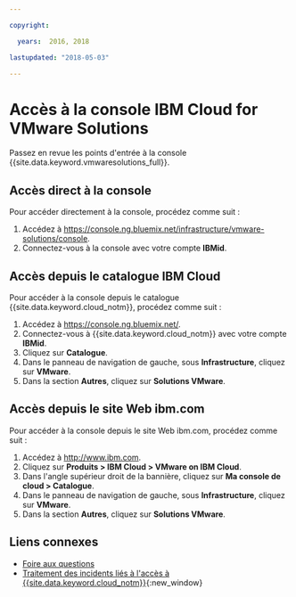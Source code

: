 ```yaml
---

copyright:

  years:  2016, 2018

lastupdated: "2018-05-03"

---
```


# Accès à la console IBM Cloud for VMware Solutions

Passez en revue les points d'entrée à la console {{site.data.keyword.vmwaresolutions_full}}.

## Accès direct à la console

Pour accéder directement à la console, procédez comme suit :
1. Accédez à
   https://console.ng.bluemix.net/infrastructure/vmware-solutions/console.
2. Connectez-vous à la console avec votre compte **IBMid**.

## Accès depuis le catalogue IBM Cloud

Pour accéder à la console depuis le catalogue {{site.data.keyword.cloud_notm}}, procédez comme suit :
1. Accédez à https://console.ng.bluemix.net/.
2. Connectez-vous à {{site.data.keyword.cloud_notm}} avec votre compte **IBMid**.
3. Cliquez sur **Catalogue**.
4. Dans le panneau de navigation de gauche, sous **Infrastructure**, cliquez sur **VMware**.
5. Dans la section **Autres**, cliquez sur **Solutions VMware**.

## Accès depuis le site Web ibm.com

Pour accéder à la console depuis le site Web ibm.com, procédez comme suit :
1. Accédez à http://www.ibm.com.
2. Cliquez sur **Produits > IBM Cloud > VMware on IBM Cloud**.
3. Dans l'angle supérieur droit de la bannière, cliquez sur **Ma console de cloud > Catalogue**.
4. Dans le panneau de navigation de gauche, sous **Infrastructure**, cliquez sur **VMware**.
5. Dans la section **Autres**, cliquez sur **Solutions VMware**.

## Liens connexes

* [Foire aux questions](faq.html)
* [Traitement des incidents liés à l'accès à {{site.data.keyword.cloud_notm}}](https://console.bluemix.net/docs/troubleshoot/ts_accessing.html){:new_window}
